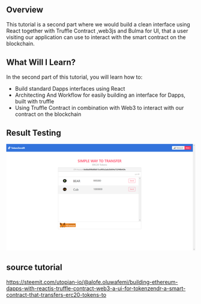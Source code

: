 ## Overview

This tutorial is a second part where we would build a clean interface using React together with Truffle Contract ,web3js and Bulma for UI, that a user visiting our application can use to interact with the smart contract on the blockchain.


## What Will I Learn?
In the second part of this tutorial, you will learn how to:

- Build standard Dapps interfaces using React
- Architecting And Workflow for easily building an interface for Dapps, built with truffle
- Using Truffle Contract in combination with Web3 to interact with our contract on the blockchain


## Result Testing

 ![Logo](https://github.com/zexoverz/tokenzendr-client/blob/master/public/tokenZendr.png)

## source tutorial

https://steemit.com/utopian-io/@alofe.oluwafemi/building-ethereum-dapps-with-reactjs-truffle-contract-web3-a-ui-for-tokenzendr-a-smart-contract-that-transfers-erc20-tokens-to


